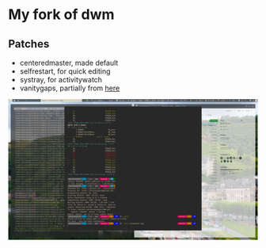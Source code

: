 # My fork of dwm

## Patches

+ centeredmaster, made default
+ selfrestart, for quick editing
+ systray, for activitywatch
+ vanitygaps, partially from [here](https://github.com/bakkeby/patches/blob/master/dwm/dwm-vanitygaps-6.2.diff)

![screenshot](screenshot.png)
